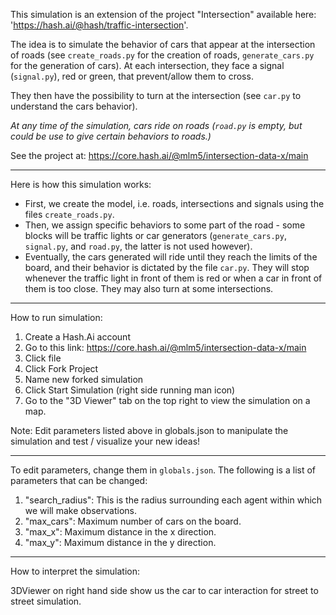 This simulation is an extension of the project "Intersection" available here: 'https://hash.ai/@hash/traffic-intersection'. 

The idea is to simulate the behavior of cars that appear at the intersection of roads (see `create_roads.py` for the creation of roads, `generate_cars.py` for the generation of cars). At each intersection, they face a signal (`signal.py`), red or green, that prevent/allow them to cross. 

They then have the possibility to turn at the intersection (see `car.py` to understand the cars behavior). 

*At any time of the simulation, cars ride on roads (`road.py` is empty, but could be use to give certain behaviors to roads.)*

See the project at: https://core.hash.ai/@mlm5/intersection-data-x/main

---

Here is how this simulation works:
- First, we create the model, i.e. roads, intersections and signals using the files `create_roads.py`.
- Then, we assign specific behaviors to some part of the road - some blocks will be traffic lights or car generators (`generate_cars.py`, `signal.py`, and `road.py`, the latter is not used however). 
- Eventually, the cars generated will ride until they reach the limits of the board, and their behavior is dictated by the file `car.py`. They will stop whenever the traffic light in front of them is red or when a car in front of them is too close. They may also turn at some intersections.

---

How to run simulation:
  1. Create a Hash.Ai account
  2. Go to this link: https://core.hash.ai/@mlm5/intersection-data-x/main
  3. Click file
  4. Click Fork Project
  5. Name new forked simulation
  6. Click Start Simulation (right side running man icon)
  7. Go to the "3D Viewer" tab on the top right to view the simulation on a map.
  
Note: Edit parameters listed above in globals.json to manipulate the simulation and test / visualize your new ideas!

---

To edit parameters, change them in `globals.json`. The following is a list of parameters that can be changed:
  1. "search_radius": This is the radius surrounding each agent within which we will make observations. 
  2. "max_cars": Maximum number of cars on the board.
  3. "max_x": Maximum distance in the x direction.
  4. "max_y": Maximum distance in the y direction.

---

How to interpret the simulation:

3DViewer on right hand side show us the car to car interaction for street to street simulation.
